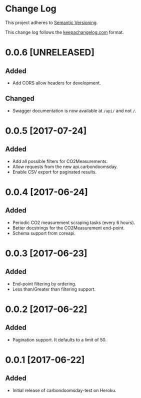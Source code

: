 # Change Log

This project adheres to [Semantic Versioning].

This change log follows the [keepachangelog.com] format.

[Semantic Versioning]: http://semver.org/
[keepachangelog.com]: http://keepachangelog.com/en/0.3.0/

# 0.0.6 [UNRELEASED]

## Added
* Add CORS allow headers for development.

## Changed
* Swagger documentation is now available at `/api/` and not `/`.

# 0.0.5 [2017-07-24]

## Added
* Add all possible filters for CO2Measurements.
* Allow requests from the new api.carbondoomsday.
* Enable CSV export for paginated results.

# 0.0.4 [2017-06-24]

## Added
* Periodic CO2 measurement scraping tasks (every 6 hours).
* Better docstrings for the CO2Measurement end-point.
* Schema support from coreapi.

# 0.0.3 [2017-06-23]
## Added
* End-point filtering by ordering.
* Less than/Greater than filtering support.

# 0.0.2 [2017-06-22]

## Added
* Pagination support. It defaults to a limit of 50.

# 0.0.1 [2017-06-22]

## Added
* Initial release of carbondoomsday-test on Heroku.
